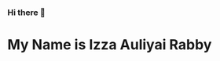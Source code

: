### Hi there 👋
# My Name is Izza Auliyai Rabby
<!--
**izzaauliyairabby/izzaauliyairabby** is a ✨ _special_ ✨ repository because its `README.md` (this file) appears on your GitHub profile.

